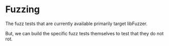 # Fuzzing

The fuzz tests that are currently available primarily target libFuzzer.

But, we can build the specific fuzz tests themselves to test that they do not rot.
